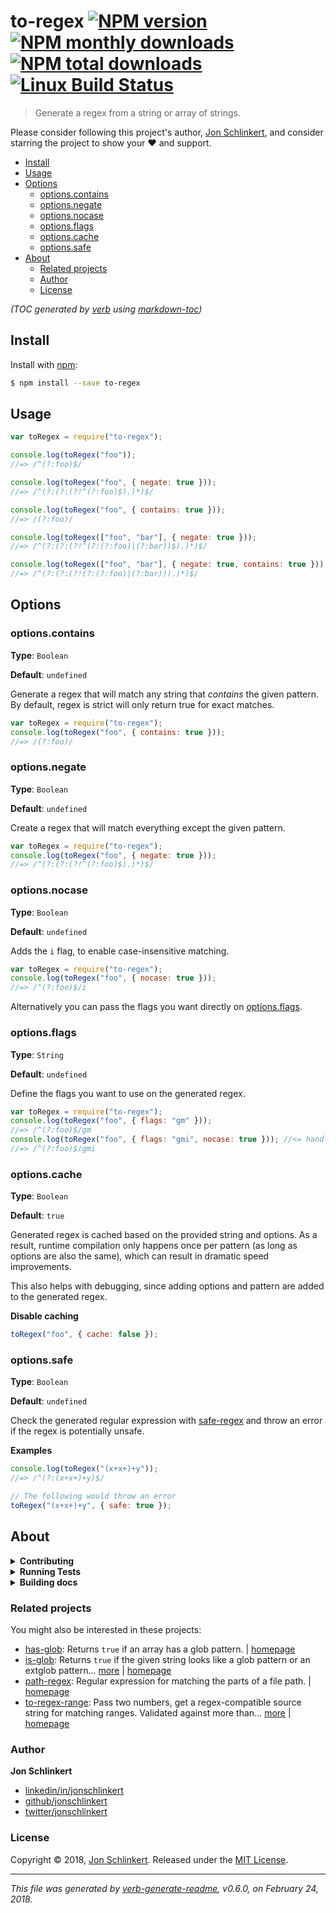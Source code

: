 # to-regex [![NPM version](https://img.shields.io/npm/v/to-regex.svg?style=flat)](https://www.npmjs.com/package/to-regex) [![NPM monthly downloads](https://img.shields.io/npm/dm/to-regex.svg?style=flat)](https://npmjs.org/package/to-regex) [![NPM total downloads](https://img.shields.io/npm/dt/to-regex.svg?style=flat)](https://npmjs.org/package/to-regex) [![Linux Build Status](https://img.shields.io/travis/jonschlinkert/to-regex.svg?style=flat&label=Travis)](https://travis-ci.org/jonschlinkert/to-regex)

> Generate a regex from a string or array of strings.

Please consider following this project's author, [Jon Schlinkert](https://github.com/jonschlinkert), and consider starring the project to show your :heart: and support.

- [Install](#install)
- [Usage](#usage)
- [Options](#options)
  - [options.contains](#optionscontains)
  - [options.negate](#optionsnegate)
  - [options.nocase](#optionsnocase)
  - [options.flags](#optionsflags)
  - [options.cache](#optionscache)
  - [options.safe](#optionssafe)
- [About](#about)
  - [Related projects](#related-projects)
  - [Author](#author)
  - [License](#license)

_(TOC generated by [verb](https://github.com/verbose/verb) using [markdown-toc](https://github.com/jonschlinkert/markdown-toc))_

## Install

Install with [npm](https://www.npmjs.com/):

```sh
$ npm install --save to-regex
```

## Usage

```js
var toRegex = require("to-regex");

console.log(toRegex("foo"));
//=> /^(?:foo)$/

console.log(toRegex("foo", { negate: true }));
//=> /^(?:(?:(?!^(?:foo)$).)*)$/

console.log(toRegex("foo", { contains: true }));
//=> /(?:foo)/

console.log(toRegex(["foo", "bar"], { negate: true }));
//=> /^(?:(?:(?!^(?:(?:foo)|(?:bar))$).)*)$/

console.log(toRegex(["foo", "bar"], { negate: true, contains: true }));
//=> /^(?:(?:(?!(?:(?:foo)|(?:bar))).)*)$/
```

## Options

### options.contains

**Type**: `Boolean`

**Default**: `undefined`

Generate a regex that will match any string that _contains_ the given pattern. By default, regex is strict will only return true for exact matches.

```js
var toRegex = require("to-regex");
console.log(toRegex("foo", { contains: true }));
//=> /(?:foo)/
```

### options.negate

**Type**: `Boolean`

**Default**: `undefined`

Create a regex that will match everything except the given pattern.

```js
var toRegex = require("to-regex");
console.log(toRegex("foo", { negate: true }));
//=> /^(?:(?:(?!^(?:foo)$).)*)$/
```

### options.nocase

**Type**: `Boolean`

**Default**: `undefined`

Adds the `i` flag, to enable case-insensitive matching.

```js
var toRegex = require("to-regex");
console.log(toRegex("foo", { nocase: true }));
//=> /^(?:foo)$/i
```

Alternatively you can pass the flags you want directly on [options.flags](#options.flags).

### options.flags

**Type**: `String`

**Default**: `undefined`

Define the flags you want to use on the generated regex.

```js
var toRegex = require("to-regex");
console.log(toRegex("foo", { flags: "gm" }));
//=> /^(?:foo)$/gm
console.log(toRegex("foo", { flags: "gmi", nocase: true })); //<= handles redundancy
//=> /^(?:foo)$/gmi
```

### options.cache

**Type**: `Boolean`

**Default**: `true`

Generated regex is cached based on the provided string and options. As a result, runtime compilation only happens once per pattern (as long as options are also the same), which can result in dramatic speed improvements.

This also helps with debugging, since adding options and pattern are added to the generated regex.

**Disable caching**

```js
toRegex("foo", { cache: false });
```

### options.safe

**Type**: `Boolean`

**Default**: `undefined`

Check the generated regular expression with [safe-regex](https://github.com/substack/safe-regex) and throw an error if the regex is potentially unsafe.

**Examples**

```js
console.log(toRegex("(x+x+)+y"));
//=> /^(?:(x+x+)+y)$/

// The following would throw an error
toRegex("(x+x+)+y", { safe: true });
```

## About

<details>
<summary><strong>Contributing</strong></summary>

Pull requests and stars are always welcome. For bugs and feature requests, [please create an issue](../../issues/new).

</details>

<details>
<summary><strong>Running Tests</strong></summary>

Running and reviewing unit tests is a great way to get familiarized with a library and its API. You can install dependencies and run tests with the following command:

```sh
$ npm install && npm test
```

</details>

<details>
<summary><strong>Building docs</strong></summary>

_(This project's readme.md is generated by [verb](https://github.com/verbose/verb-generate-readme), please don't edit the readme directly. Any changes to the readme must be made in the [.verb.md](.verb.md) readme template.)_

To generate the readme, run the following command:

```sh
$ npm install -g verbose/verb#dev verb-generate-readme && verb
```

</details>

### Related projects

You might also be interested in these projects:

- [has-glob](https://www.npmjs.com/package/has-glob): Returns `true` if an array has a glob pattern. | [homepage](https://github.com/jonschlinkert/has-glob "Returns `true` if an array has a glob pattern.")
- [is-glob](https://www.npmjs.com/package/is-glob): Returns `true` if the given string looks like a glob pattern or an extglob pattern… [more](https://github.com/jonschlinkert/is-glob) | [homepage](https://github.com/jonschlinkert/is-glob "Returns `true` if the given string looks like a glob pattern or an extglob pattern. This makes it easy to create code that only uses external modules like node-glob when necessary, resulting in much faster code execution and initialization time, and a bet")
- [path-regex](https://www.npmjs.com/package/path-regex): Regular expression for matching the parts of a file path. | [homepage](https://github.com/regexps/path-regex "Regular expression for matching the parts of a file path.")
- [to-regex-range](https://www.npmjs.com/package/to-regex-range): Pass two numbers, get a regex-compatible source string for matching ranges. Validated against more than… [more](https://github.com/micromatch/to-regex-range) | [homepage](https://github.com/micromatch/to-regex-range "Pass two numbers, get a regex-compatible source string for matching ranges. Validated against more than 2.78 million test assertions.")

### Author

**Jon Schlinkert**

- [linkedin/in/jonschlinkert](https://linkedin.com/in/jonschlinkert)
- [github/jonschlinkert](https://github.com/jonschlinkert)
- [twitter/jonschlinkert](https://twitter.com/jonschlinkert)

### License

Copyright © 2018, [Jon Schlinkert](https://github.com/jonschlinkert).
Released under the [MIT License](LICENSE).

---

_This file was generated by [verb-generate-readme](https://github.com/verbose/verb-generate-readme), v0.6.0, on February 24, 2018._
